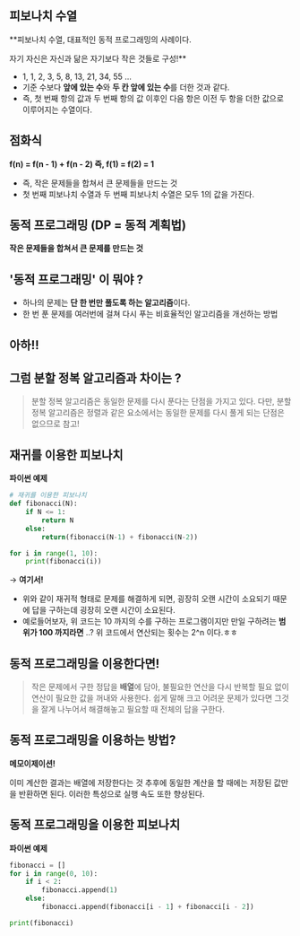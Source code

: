 ## 피보나치 수열

**피보나치 수열, 대표적인 동적 프로그래밍의 사례이다.   

자기 자신은 자신과 닮은 자기보다 작은 것들로 구성!**   

- 1, 1, 2, 3, 5, 8, 13, 21, 34, 55 …
- 기준 수보다 **앞에 있는 수**와 **두 칸 앞에 있는 수**를 더한 것과 같다.
- 즉, 첫 번째 항의 값과 두 번째 항의 값 이후인 다음 항은 이전 두 항을 더한 값으로 이루어지는 수열이다.

## 점화식

**f(n) = f(n - 1) + f(n - 2) 
즉, f(1) = f(2) = 1**

- 즉, 작은 문제들을 합쳐서 큰 문제들을 만드는 것
- 첫 번째 피보나치 수열과 두 번째 피보나치 수열은 모두 1의 값을 가진다.

   
## 동적 프로그래밍 (DP = 동적 계획법)

**작은 문제들을 합쳐서 큰 문제를 만드는 것**
   
## '동적 프로그래밍' 이 뭐야 ?
   
- 하나의 문제는 **단 한 번만 풀도록 하는 알고리즘**이다.
- 한 번 푼 문제를 여러번에 걸쳐 다시 푸는 비효율적인 알고리즘을 개선하는 방법

## 아하‼️ 
## 그럼 분할 정복 알고리즘과 차이는 ?

> 분할 정복 알고리즘은 동일한 문제를 다시 푼다는 단점을 가지고 있다. 다만, 분할 정복 알고리즘은 정렬과 같은 요소에서는 동일한 문제를 다시 풀게 되는 단점은 없으므로 참고!   
   
## 재귀를 이용한 피보나치

**파이썬 예제**

```python
# 재귀를 이용한 피보나치
def fibonacci(N):
    if N <= 1:
        return N
    else:
        return(fibonacci(N-1) + fibonacci(N-2))

for i in range(1, 10):
    print(fibonacci(i))
```

→ **여기서!**

- 위와 같이 재귀적 형태로 문제를 해결하게 되면, 굉장히 오랜 시간이 소요되기 때문에 답을 구하는데 굉장히 오랜 시간이 소요된다.
- 예로들어보자, 위 코드는 10 까지의 수를 구하는 프로그램이지만 만일 구하려는 **범위가 100 까지라면** ..? 위 코드에서 연산되는 횟수는 2^n 이다.ㅎㅎ

## 동적 프로그래밍을 이용한다면!

> 작은 문제에서 구한 정답을 **배열**에 담아, 불필요한 연산을 다시 반복할 필요 없이 연산이 필요한 값을 꺼내와 사용한다. 쉽게 말해 크고 어려운 문제가 있다면 그것을 잘게 나누어서 해결해놓고 필요할 때 전체의 답을 구한다.
   
## 동적 프로그래밍을 이용하는 방법?
**메모이제이션!**

이미 계산한 결과는 배열에 저장한다는 것
추후에 동일한 계산을 할 때에는 저장된 값만을 반환하면 된다.
이러한 특성으로 실행 속도 또한 향상된다.

## 동적 프로그래밍을 이용한 피보나치

**파이썬 예제**

```python
fibonacci = []
for i in range(0, 10):
    if i < 2:
        fibonacci.append(1)
    else:
        fibonacci.append(fibonacci[i - 1] + fibonacci[i - 2])

print(fibonacci)
```
